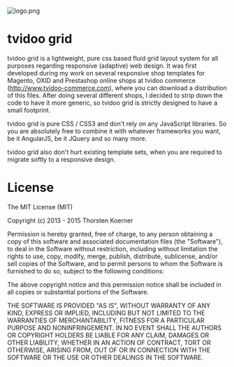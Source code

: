 ![logo.png](http://www.cappuccinosoft.com/wp-content/uploads/2013/11/tvidoo_logo_2012.png?repo=gl-galileo-next)

tvidoo grid
===
tvidoo grid is a lightweight, pure css based fluid grid layout system for all purposes regarding responsive (adaptive) web design. It was first developed during my work on several responsive shop templates for Magento, OXID and Prestashop online shops at tvidoo commerce (http://www.tvidoo-commerce.com), where you can download a distribution of this files.
After doing several different shops, I decided to strip down the code to have it more generic, so tvidoo grid is strictly designed to have a small footprint.

tvidoo grid is pure CSS / CSS3 and don't rely on any JavaScript libraries. So you are absolutely free to combine it with whatever frameworks you want, be it AngularJS, be it JQuery and so many more.

tvidoo grid also don't hurt existing template sets, when you are required to migrate softly to a responsive design.


License
===
The MIT License (MIT)

Copyright (c) 2013 - 2015 Thorsten Koerner

Permission is hereby granted, free of charge, to any person obtaining a copy
of this software and associated documentation files (the "Software"), to deal
in the Software without restriction, including without limitation the rights
to use, copy, modify, merge, publish, distribute, sublicense, and/or sell
copies of the Software, and to permit persons to whom the Software is
furnished to do so, subject to the following conditions:

The above copyright notice and this permission notice shall be included in
all copies or substantial portions of the Software.

THE SOFTWARE IS PROVIDED "AS IS", WITHOUT WARRANTY OF ANY KIND, EXPRESS OR
IMPLIED, INCLUDING BUT NOT LIMITED TO THE WARRANTIES OF MERCHANTABILITY,
FITNESS FOR A PARTICULAR PURPOSE AND NONINFRINGEMENT. IN NO EVENT SHALL THE
AUTHORS OR COPYRIGHT HOLDERS BE LIABLE FOR ANY CLAIM, DAMAGES OR OTHER
LIABILITY, WHETHER IN AN ACTION OF CONTRACT, TORT OR OTHERWISE, ARISING FROM,
OUT OF OR IN CONNECTION WITH THE SOFTWARE OR THE USE OR OTHER DEALINGS IN
THE SOFTWARE.
